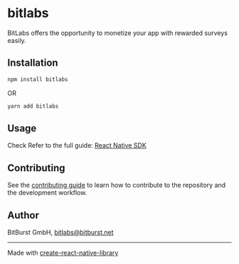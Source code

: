 # bitlabs

BitLabs offers the opportunity to monetize your app with rewarded surveys easily.

## Installation

```sh
npm install bitlabs
```

OR

```sh
yarn add bitlabs
```

## Usage

Check Refer to the full guide: [React Native SDK](https://developer.bitlabs.ai/docs/react-native-sdk#list-of-survey-widgets)

## Contributing

See the [contributing guide](CONTRIBUTING.md) to learn how to contribute to the repository and the development workflow.

## Author

BitBurst GmbH, [bitlabs@bitburst.net](bitlabs@bitburst.net)

---

Made with [create-react-native-library](https://github.com/callstack/react-native-builder-bob)
